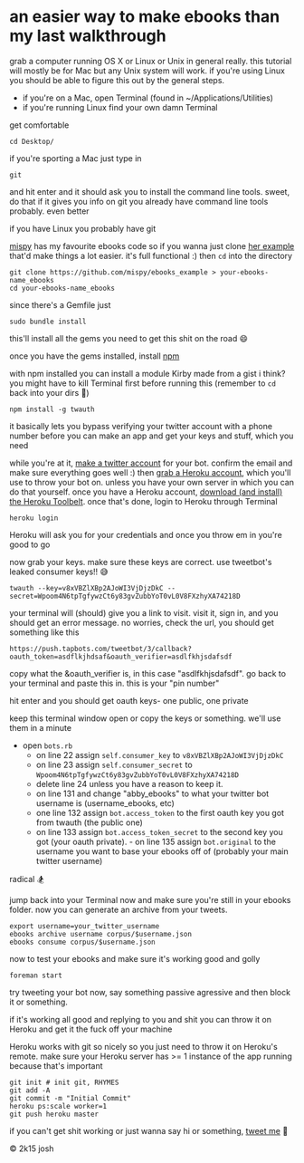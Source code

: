 an easier way to make ebooks than my last walkthrough
=====================================================

grab a computer running OS X or Linux or Unix in general really. this tutorial will mostly be for
Mac but any Unix system will work. if you're using Linux you should be able to figure this out by the
general steps.

- if you're on a Mac, open Terminal (found in ~/Applications/Utilities)
- if you're running Linux find your own damn Terminal

get comfortable
```
cd Desktop/
```

if you're sporting a Mac just type in

```
git
```

and hit enter and it should ask you to install the command line tools. sweet, do that
if it gives you info on git you already have command line tools probably. even better

if you have Linux you probably have git

[mispy](https://github.com/mispy) has my favourite ebooks code so if you wanna just clone [her example](https://github.com/mispy/ebooks_example) that'd make things a lot easier. it's full functional :) then `cd` into the directory

```
git clone https://github.com/mispy/ebooks_example > your-ebooks-name_ebooks
cd your-ebooks-name_ebooks
```

since there's a Gemfile just

```
sudo bundle install
```

this'll install all the gems you need to get this shit on the road :smile:

once you have the gems installed, install [npm](http://nodejs.org/download/)

with npm installed you can install a module Kirby made from a gist i think? you might have to kill Terminal first before running this (remember to `cd` back into your dirs :aerial_tramway:)

```
npm install -g twauth
```

it basically lets you bypass verifying your twitter account with a phone number before you can make an app and get your keys and stuff, which you need

while you're at it, [make a twitter account](https://twitter.com/signup) for your bot. confirm the email and make sure everything goes well :) then [grab a Heroku account](heroku.com), which you'll use to throw your bot on. unless you have your own server in which you can do that yourself. once you have a Heroku account, [download (and install) the Heroku Toolbelt](https://toolbelt.heroku.com/). once that's done, login to Heroku through Terminal

```
heroku login
```

Heroku will ask you for your credentials and once you throw em in you're good to go


now grab your keys. make sure these keys are correct. use tweetbot's leaked consumer keys!! :sweat_smile:

```
twauth --key=v8xVBZlXBp2AJoWI3VjDjzDkC --secret=Wpoom4N6tpTgfywzCt6y83gvZubbYoT0vL0V8FXzhyXA74218D
```

your terminal will (should) give you a link to visit. visit it, sign in, and you should get an error message. no worries, check the url, you should get something like this


```
https://push.tapbots.com/tweetbot/3/callback?oauth_token=asdflkjhdsaf&oauth_verifier=asdlfkhjsdafsdf
```

copy what the &oauth_verifier is, in this case "asdlfkhjsdafsdf".  go back to your terminal and paste this in. this is your "pin number"

hit enter and you should get oauth keys- one public, one private

keep this terminal window open or copy the keys or something. we'll use them in a minute


- open `bots.rb`
  - on line 22 assign  `self.consumer_key` to `v8xVBZlXBp2AJoWI3VjDjzDkC`
  - on line 23 assign `self.consumer_secret` to `Wpoom4N6tpTgfywzCt6y83gvZubbYoT0vL0V8FXzhyXA74218D`
  - delete line 24 unless you have a reason to keep it.
  - on line 131 and change "abby_ebooks" to what your twitter bot username is (username_ebooks, etc)
  - one line 132 assign `bot.access_token` to
the first oauth key you got from twauth (the public one)
  - on line 133 assign `bot.access_token_secret` to the second key you got (your oauth private). - on line 135 assign `bot.original` to the username you want to base your ebooks off of (probably your main twitter username)

radical :snowboarder:

jump back into your Terminal now and make sure you're still in your ebooks folder. now you can generate an archive from your tweets.

```
export username=your_twitter_username
ebooks archive username corpus/$username.json
ebooks consume corpus/$username.json
```

now to test your ebooks and make sure it's working good and golly

```
foreman start
```

try tweeting your bot now, say something passive agressive and then block it or something.

if it's working all good and replying to you and shit you can throw it on Heroku and get it the fuck off your machine

Heroku works with git so nicely so you just need to throw it on Heroku's remote. make sure your Heroku server has >= 1 instance of the app running because that's important

```
git init # init git, RHYMES
git add -A
git commit -m "Initial Commit"
heroku ps:scale worker=1
git push heroku master
```

if you can't get shit working or just wanna say hi or something, [tweet me](https://twitter.com/nulljosh) :100:

© 2k15 josh
